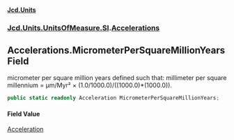 #### [Jcd.Units](index.md 'index')

### [Jcd.Units.UnitsOfMeasure.SI](Jcd.Units.UnitsOfMeasure.SI.md 'Jcd.Units.UnitsOfMeasure.SI').[Accelerations](Accelerations.md 'Jcd.Units.UnitsOfMeasure.SI.Accelerations')

## Accelerations.MicrometerPerSquareMillionYears Field

micrometer per square million years defined such that: millimeter per square millennium = μm/Myr² ×
(1.0/1000.0)/((1000.0)*(1000.0)).

```csharp
public static readonly Acceleration MicrometerPerSquareMillionYears;
```

#### Field Value

[Acceleration](Acceleration.md 'Jcd.Units.UnitTypes.Acceleration')